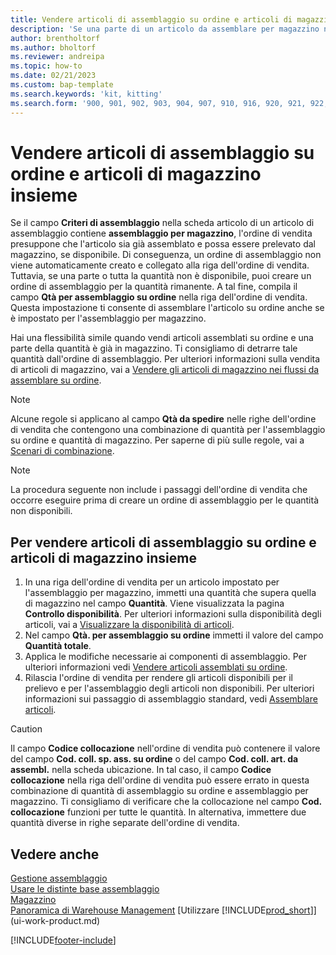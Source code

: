 ```yaml
---
title: Vendere articoli di assemblaggio su ordine e articoli di magazzino insieme
description: 'Se una parte di un articolo da assemblare per magazzino non è disponibile, puoi creare un ordine di assemblaggio per la quantità rimanente.'
author: brentholtorf
ms.author: bholtorf
ms.reviewer: andreipa
ms.topic: how-to
ms.date: 02/21/2023
ms.custom: bap-template
ms.search.keywords: 'kit, kitting'
ms.search.form: '900, 901, 902, 903, 904, 907, 910, 916, 920, 921, 922, 923, 940, 941, 942, 930, 931, 932, 914, 915, 905'
---
```

# <a name="sell-assemble-to-order-items-and-inventory-items-together" />Vendere articoli di assemblaggio su ordine e articoli di magazzino insieme

Se il campo **Criteri di assemblaggio** nella scheda articolo di un articolo di assemblaggio contiene **assemblaggio per magazzino**, l'ordine di vendita presuppone che l'articolo sia già assemblato e possa essere prelevato dal magazzino, se disponibile. Di conseguenza, un ordine di assemblaggio non viene automaticamente creato e collegato alla riga dell'ordine di vendita. Tuttavia, se una parte o tutta la quantità non è disponibile, puoi creare un ordine di assemblaggio per la quantità rimanente. A tal fine, compila il campo **Qtà per assemblaggio su ordine** nella riga dell'ordine di vendita. Questa impostazione ti consente di assemblare l'articolo su ordine anche se è impostato per l'assemblaggio per magazzino.  

Hai una flessibilità simile quando vendi articoli assemblati su ordine e una parte della quantità è già in magazzino. Ti consigliamo di detrarre tale quantità dall'ordine di assemblaggio. Per ulteriori informazioni sulla vendita di articoli di magazzino, vai a [Vendere gli articoli di magazzino nei flussi da assemblare su ordine](assembly-how-to-sell-inventory-items-in-assemble-to-order-flows.md).  

> [!NOTE]  
> Alcune regole si applicano al campo **Qtà da spedire** nelle righe dell'ordine di vendita che contengono una combinazione di quantità per l'assemblaggio su ordine e quantità di magazzino. Per saperne di più sulle regole, vai a [Scenari di combinazione](assembly-assemble-to-order-or-assemble-to-stock.md#combination-scenarios).  

> [!NOTE]  
> La procedura seguente non include i passaggi dell'ordine di vendita che occorre eseguire prima di creare un ordine di assemblaggio per le quantità non disponibili.

## <a name="to-sell-assemble-to-order-items-and-inventory-items-together" />Per vendere articoli di assemblaggio su ordine e articoli di magazzino insieme

1. In una riga dell'ordine di vendita per un articolo impostato per l'assemblaggio per magazzino, immetti una quantità che supera quella di magazzino nel campo **Quantità**. Viene visualizzata la pagina **Controllo disponibilità**. Per ulteriori informazioni sulla disponibilità degli articoli, vai a [Visualizzare la disponibilità di articoli](inventory-how-availability-overview.md).
2. Nel campo **Qtà. per assemblaggio su ordine** immetti il valore del campo **Quantità totale**.  
3. Applica le modifiche necessarie ai componenti di assemblaggio. Per ulteriori informazioni vedi [Vendere articoli assemblati su ordine](assembly-how-to-sell-items-assembled-to-order.md).  
4. Rilascia l'ordine di vendita per rendere gli articoli disponibili per il prelievo e per l'assemblaggio degli articoli non disponibili. Per ulteriori informazioni sui passaggio di assemblaggio standard, vedi [Assemblare articoli](assembly-how-to-assemble-items.md).  

> [!CAUTION]  
> Il campo **Codice collocazione** nell'ordine di vendita può contenere il valore del campo **Cod. coll. sp. ass. su ordine** o del campo **Cod. coll. art. da assembl.** nella scheda ubicazione. In tal caso, il campo **Codice collocazione** nella riga dell'ordine di vendita può essere errato in questa combinazione di quantità di assemblaggio su ordine e assemblaggio per magazzino. Ti consigliamo di verificare che la collocazione nel campo **Cod. collocazione** funzioni per tutte le quantità. In alternativa, immettere due quantità diverse in righe separate dell'ordine di vendita.  

## <a name="see-also" />Vedere anche

[Gestione assemblaggio](assembly-assemble-items.md)  
[Usare le distinte base assemblaggio](assembly-how-work-assembly-boms.md)  
[Magazzino](inventory-manage-inventory.md)  
[Panoramica di Warehouse Management](design-details-warehouse-management.md)
[Utilizzare [!INCLUDE[prod_short](includes/prod_short.md)]](ui-work-product.md)


[!INCLUDE[footer-include](includes/footer-banner.md)]
